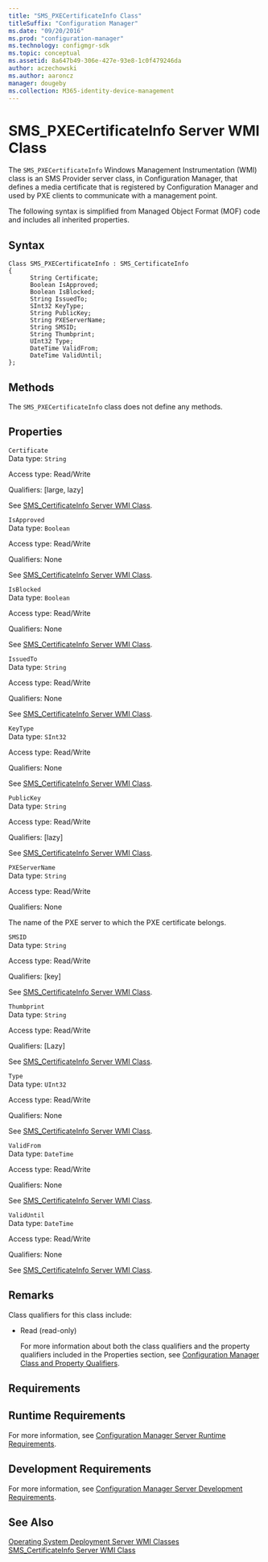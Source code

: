 ```yaml
---
title: "SMS_PXECertificateInfo Class"
titleSuffix: "Configuration Manager"
ms.date: "09/20/2016"
ms.prod: "configuration-manager"
ms.technology: configmgr-sdk
ms.topic: conceptual
ms.assetid: 8a647b49-306e-427e-93e8-1c0f479246da
author: aczechowski
ms.author: aaroncz
manager: dougeby
ms.collection: M365-identity-device-management
---
```

# SMS_PXECertificateInfo Server WMI Class
The `SMS_PXECertificateInfo` Windows Management Instrumentation (WMI) class is an SMS Provider server class, in Configuration Manager, that defines a media certificate that is registered by Configuration Manager and used by PXE clients to communicate with a management point.  

 The following syntax is simplified from Managed Object Format (MOF) code and includes all inherited properties.  

## Syntax  

```  
Class SMS_PXECertificateInfo : SMS_CertificateInfo  
{  
      String Certificate;  
      Boolean IsApproved;  
      Boolean IsBlocked;  
      String IssuedTo;  
      SInt32 KeyType;  
      String PublicKey;  
      String PXEServerName;  
      String SMSID;  
      String Thumbprint;  
      UInt32 Type;  
      DateTime ValidFrom;  
      DateTime ValidUntil;  
};  
```  

## Methods  
 The `SMS_PXECertificateInfo` class does not define any methods.  

## Properties  
 `Certificate`  
 Data type: `String`  

 Access type: Read/Write  

 Qualifiers: [large, lazy]  

 See [SMS_CertificateInfo Server WMI Class](../../../develop/reference/osd/sms_certificateinfo-server-wmi-class.md).  

 `IsApproved`  
 Data type: `Boolean`  

 Access type: Read/Write  

 Qualifiers: None  

 See [SMS_CertificateInfo Server WMI Class](../../../develop/reference/osd/sms_certificateinfo-server-wmi-class.md).  

 `IsBlocked`  
 Data type: `Boolean`  

 Access type: Read/Write  

 Qualifiers: None  

 See [SMS_CertificateInfo Server WMI Class](../../../develop/reference/osd/sms_certificateinfo-server-wmi-class.md).  

 `IssuedTo`  
 Data type: `String`  

 Access type: Read/Write  

 Qualifiers: None  

 See [SMS_CertificateInfo Server WMI Class](../../../develop/reference/osd/sms_certificateinfo-server-wmi-class.md).  

 `KeyType`  
 Data type: `SInt32`  

 Access type: Read/Write  

 Qualifiers: None  

 See [SMS_CertificateInfo Server WMI Class](../../../develop/reference/osd/sms_certificateinfo-server-wmi-class.md).  

 `PublicKey`  
 Data type: `String`  

 Access type: Read/Write  

 Qualifiers: [lazy]  

 See [SMS_CertificateInfo Server WMI Class](../../../develop/reference/osd/sms_certificateinfo-server-wmi-class.md).  

 `PXEServerName`  
 Data type: `String`  

 Access type: Read/Write  

 Qualifiers: None  

 The name of the PXE server to which the PXE certificate belongs.  

 `SMSID`  
 Data type: `String`  

 Access type: Read/Write  

 Qualifiers: [key]  

 See [SMS_CertificateInfo Server WMI Class](../../../develop/reference/osd/sms_certificateinfo-server-wmi-class.md).  

 `Thumbprint`  
 Data type: `String`  

 Access type: Read/Write  

 Qualifiers: [Lazy]  

 See [SMS_CertificateInfo Server WMI Class](../../../develop/reference/osd/sms_certificateinfo-server-wmi-class.md).  

 `Type`  
 Data type: `UInt32`  

 Access type: Read/Write  

 Qualifiers: None  

 See [SMS_CertificateInfo Server WMI Class](../../../develop/reference/osd/sms_certificateinfo-server-wmi-class.md).  

 `ValidFrom`  
 Data type: `DateTime`  

 Access type: Read/Write  

 Qualifiers: None  

 See [SMS_CertificateInfo Server WMI Class](../../../develop/reference/osd/sms_certificateinfo-server-wmi-class.md).  

 `ValidUntil`  
 Data type: `DateTime`  

 Access type: Read/Write  

 Qualifiers: None  

 See [SMS_CertificateInfo Server WMI Class](../../../develop/reference/osd/sms_certificateinfo-server-wmi-class.md).  

## Remarks  
 Class qualifiers for this class include:  

- Read (read-only)  

  For more information about both the class qualifiers and the property qualifiers included in the Properties section, see [Configuration Manager Class and Property Qualifiers](../../../develop/reference/misc/class-and-property-qualifiers.md).  

## Requirements  

## Runtime Requirements  
 For more information, see [Configuration Manager Server Runtime Requirements](../../../develop/core/reqs/server-runtime-requirements.md).  

## Development Requirements  
 For more information, see [Configuration Manager Server Development Requirements](../../../develop/core/reqs/server-development-requirements.md).  

## See Also  
 [Operating System Deployment Server WMI Classes](../../../develop/reference/osd/operating-system-deployment-server-wmi-classes.md)   
 [SMS_CertificateInfo Server WMI Class](../../../develop/reference/osd/sms_certificateinfo-server-wmi-class.md)
